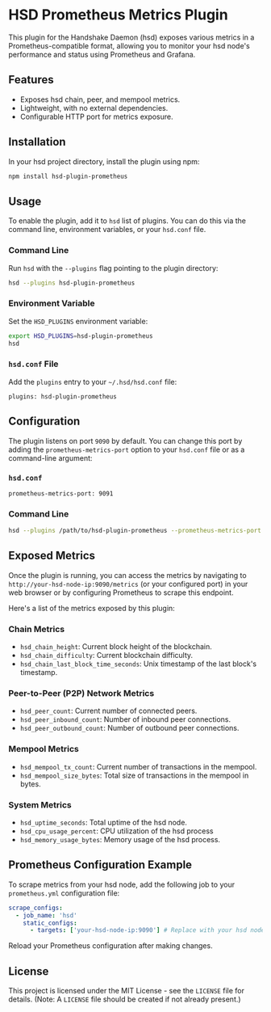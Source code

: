 # HSD Prometheus Metrics Plugin

This plugin for the Handshake Daemon (hsd) exposes various metrics in a Prometheus-compatible format, allowing you to monitor your hsd node's performance and status using Prometheus and Grafana.

## Features

- Exposes hsd chain, peer, and mempool metrics.
- Lightweight, with no external dependencies.
- Configurable HTTP port for metrics exposure.

## Installation

In your hsd project directory, install the plugin using npm:

```bash
npm install hsd-plugin-prometheus
```

## Usage

To enable the plugin, add it to `hsd` list of plugins. You can do this via the command line, environment variables, or your `hsd.conf` file.

### Command Line

Run `hsd` with the `--plugins` flag pointing to the plugin directory:

```bash
hsd --plugins hsd-plugin-prometheus
```

### Environment Variable

Set the `HSD_PLUGINS` environment variable:

```bash
export HSD_PLUGINS=hsd-plugin-prometheus
hsd
```

### `hsd.conf` File

Add the `plugins` entry to your `~/.hsd/hsd.conf` file:

```
plugins: hsd-plugin-prometheus
```

## Configuration

The plugin listens on port `9090` by default. You can change this port by adding the `prometheus-metrics-port` option to your `hsd.conf` file or as a command-line argument:

### `hsd.conf`

```
prometheus-metrics-port: 9091
```

### Command Line

```bash
hsd --plugins /path/to/hsd-plugin-prometheus --prometheus-metrics-port 9091
```

## Exposed Metrics

Once the plugin is running, you can access the metrics by navigating to `http://your-hsd-node-ip:9090/metrics` (or your configured port) in your web browser or by configuring Prometheus to scrape this endpoint.

Here's a list of the metrics exposed by this plugin:

### Chain Metrics

- `hsd_chain_height`: Current block height of the blockchain.
- `hsd_chain_difficulty`: Current blockchain difficulty.
- `hsd_chain_last_block_time_seconds`: Unix timestamp of the last block's timestamp.

### Peer-to-Peer (P2P) Network Metrics

- `hsd_peer_count`: Current number of connected peers.
- `hsd_peer_inbound_count`: Number of inbound peer connections.
- `hsd_peer_outbound_count`: Number of outbound peer connections.

### Mempool Metrics

- `hsd_mempool_tx_count`: Current number of transactions in the mempool.
- `hsd_mempool_size_bytes`: Total size of transactions in the mempool in bytes.

### System Metrics

- `hsd_uptime_seconds`: Total uptime of the hsd node.
- `hsd_cpu_usage_percent`: CPU utilization of the hsd process
- `hsd_memory_usage_bytes`: Memory usage of the hsd process.

## Prometheus Configuration Example

To scrape metrics from your hsd node, add the following job to your `prometheus.yml` configuration file:

```yaml
scrape_configs:
  - job_name: 'hsd'
    static_configs:
      - targets: ['your-hsd-node-ip:9090'] # Replace with your hsd node's IP and port
```

Reload your Prometheus configuration after making changes.

## License

This project is licensed under the MIT License - see the `LICENSE` file for details. (Note: A `LICENSE` file should be created if not already present.)
